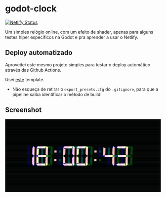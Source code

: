 # godot-clock

[![Netlify Status](https://api.netlify.com/api/v1/badges/269faabf-b19b-47b9-bf98-0747b9183dc6/deploy-status)](https://app.netlify.com/sites/godot-clock/deploys)

Um simples relógio online, com um efeito de shader, apenas para alguns testes hiper específicos na Godot e pra aprender a usar o Netlify.

## Deploy automatizado

Aproveitei este mesmo projeto simples para testar o deploy automático através das Github Actions.

Usei [este](https://github.com/firebelley/godot-export) template.

- Não esqueça de retirar o `export_presets.cfg` do `.gitignore`, para que a pipeline saiba identificar o método de build!

## Screenshot

![screenshot](https://github.com/renanstd/godot-clock/blob/main/Images/clock.png)
